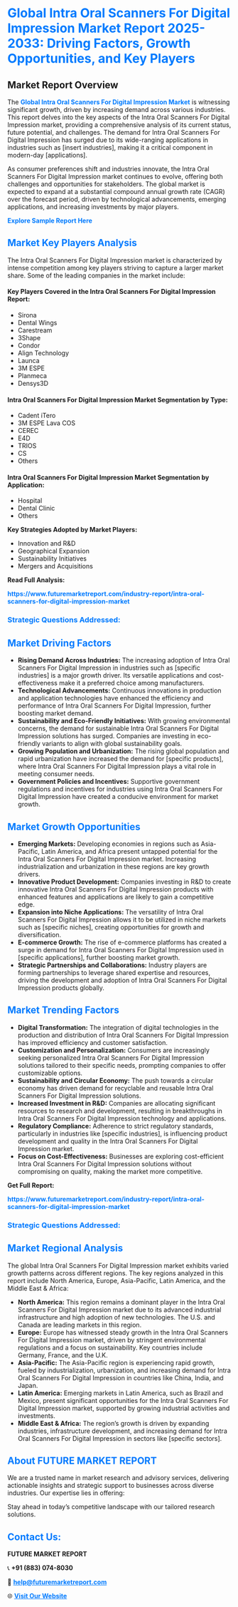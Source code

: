 <h1 style="color: #007BFF;">Global Intra Oral Scanners For Digital Impression Market Report 2025-2033: Driving Factors, Growth Opportunities, and Key Players</h1>

<section id="overview">
<h2>Market Report Overview</h2>
<p>The <a href="https://www.futuremarketreport.com/industry-report/intra-oral-scanners-for-digital-impression-market" style="color: #007BFF; text-decoration: none;"><strong>Global Intra Oral Scanners For Digital Impression Market</strong></a> is witnessing significant growth, driven by increasing demand across various industries. This report delves into the key aspects of the Intra Oral Scanners For Digital Impression market, providing a comprehensive analysis of its current status, future potential, and challenges. The demand for Intra Oral Scanners For Digital Impression has surged due to its wide-ranging applications in industries such as [insert industries], making it a critical component in modern-day [applications].</p>
<p>As consumer preferences shift and industries innovate, the Intra Oral Scanners For Digital Impression market continues to evolve, offering both challenges and opportunities for stakeholders. The global market is expected to expand at a substantial compound annual growth rate (CAGR) over the forecast period, driven by technological advancements, emerging applications, and increasing investments by major players.</p>
</section>

<section id="overview">
<p><a href="https://www.futuremarketreport.com/request-sample/reportId=80407" style="color: #007BFF; text-decoration: none;"><strong>Explore Sample Report Here</strong></a></p>
</section>

<section id="key-players">
<h2 style="color: #007BFF;">Market Key Players Analysis</h2>
<p>The Intra Oral Scanners For Digital Impression market is characterized by intense competition among key players striving to capture a larger market share. Some of the leading companies in the market include:</p>
<h4>Key Players Covered in the Intra Oral Scanners For Digital Impression Report:</h4>
<ul><li>Sirona</li><li>Dental Wings</li><li>Carestream</li><li>3Shape</li><li>Condor</li><li>Align Technology</li><li>Launca</li><li>3M ESPE</li><li>Planmeca</li><li>Densys3D</li></ul>
<h4>Intra Oral Scanners For Digital Impression Market Segmentation by Type:</h4>
<ul><li>Cadent iTero</li><li>3M ESPE Lava COS</li><li>CEREC</li><li>E4D</li><li>TRIOS</li><li>CS</li><li>Others</li></ul>

<h4>Intra Oral Scanners For Digital Impression Market Segmentation by Application:</h4>
<ul><li>Hospital</li><li>Dental Clinic</li><li>Others</li></ul>
<p><strong>Key Strategies Adopted by Market Players:</strong></p>
<ul>
<li>Innovation and R&D</li>
<li>Geographical Expansion</li>
<li>Sustainability Initiatives</li>
<li>Mergers and Acquisitions</li>
</ul>
</section>

<section>
<p><strong>Read Full Analysis: </strong></p><a href="https://www.futuremarketreport.com/industry-report/intra-oral-scanners-for-digital-impression-market" style="color: #007BFF; text-decoration: none;"><strong>https://www.futuremarketreport.com/industry-report/intra-oral-scanners-for-digital-impression-market</strong></a>
<h3 style="color: #007BFF;">Strategic Questions Addressed:</h3>
</section>

<section id="driving-factors">
<h2 style="color: #007BFF;">Market Driving Factors</h2>
<ul>
<li><strong>Rising Demand Across Industries:</strong> The increasing adoption of Intra Oral Scanners For Digital Impression in industries such as [specific industries] is a major growth driver. Its versatile applications and cost-effectiveness make it a preferred choice among manufacturers.</li>
<li><strong>Technological Advancements:</strong> Continuous innovations in production and application technologies have enhanced the efficiency and performance of Intra Oral Scanners For Digital Impression, further boosting market demand.</li>
<li><strong>Sustainability and Eco-Friendly Initiatives:</strong> With growing environmental concerns, the demand for sustainable Intra Oral Scanners For Digital Impression solutions has surged. Companies are investing in eco-friendly variants to align with global sustainability goals.</li>
<li><strong>Growing Population and Urbanization:</strong> The rising global population and rapid urbanization have increased the demand for [specific products], where Intra Oral Scanners For Digital Impression plays a vital role in meeting consumer needs.</li>
<li><strong>Government Policies and Incentives:</strong> Supportive government regulations and incentives for industries using Intra Oral Scanners For Digital Impression have created a conducive environment for market growth.</li>
</ul>
</section>

<section id="growth-opportunities">
<h2 style="color: #007BFF;">Market Growth Opportunities</h2>
<ul>
<li><strong>Emerging Markets:</strong> Developing economies in regions such as Asia-Pacific, Latin America, and Africa present untapped potential for the Intra Oral Scanners For Digital Impression market. Increasing industrialization and urbanization in these regions are key growth drivers.</li>
<li><strong>Innovative Product Development:</strong> Companies investing in R&D to create innovative Intra Oral Scanners For Digital Impression products with enhanced features and applications are likely to gain a competitive edge.</li>
<li><strong>Expansion into Niche Applications:</strong> The versatility of Intra Oral Scanners For Digital Impression allows it to be utilized in niche markets such as [specific niches], creating opportunities for growth and diversification.</li>
<li><strong>E-commerce Growth:</strong> The rise of e-commerce platforms has created a surge in demand for Intra Oral Scanners For Digital Impression used in [specific applications], further boosting market growth.</li>
<li><strong>Strategic Partnerships and Collaborations:</strong> Industry players are forming partnerships to leverage shared expertise and resources, driving the development and adoption of Intra Oral Scanners For Digital Impression products globally.</li>
</ul>
</section>

<section id="trending-factors">
<h2 style="color: #007BFF;">Market Trending Factors</h2>
<ul>
<li><strong>Digital Transformation:</strong> The integration of digital technologies in the production and distribution of Intra Oral Scanners For Digital Impression has improved efficiency and customer satisfaction.</li>
<li><strong>Customization and Personalization:</strong> Consumers are increasingly seeking personalized Intra Oral Scanners For Digital Impression solutions tailored to their specific needs, prompting companies to offer customizable options.</li>
<li><strong>Sustainability and Circular Economy:</strong> The push towards a circular economy has driven demand for recyclable and reusable Intra Oral Scanners For Digital Impression solutions.</li>
<li><strong>Increased Investment in R&D:</strong> Companies are allocating significant resources to research and development, resulting in breakthroughs in Intra Oral Scanners For Digital Impression technology and applications.</li>
<li><strong>Regulatory Compliance:</strong> Adherence to strict regulatory standards, particularly in industries like [specific industries], is influencing product development and quality in the Intra Oral Scanners For Digital Impression market.</li>
<li><strong>Focus on Cost-Effectiveness:</strong> Businesses are exploring cost-efficient Intra Oral Scanners For Digital Impression solutions without compromising on quality, making the market more competitive.</li>
</ul>
</section>

<section>
<p><strong>Get Full Report: </strong></p><a href="https://www.futuremarketreport.com/industry-report/intra-oral-scanners-for-digital-impression-market" style="color: #007BFF; text-decoration: none;"><strong>https://www.futuremarketreport.com/industry-report/intra-oral-scanners-for-digital-impression-market</strong></a>
<h3 style="color: #007BFF;">Strategic Questions Addressed:</h3>
</section>


<section id="regional-analysis">
<h2 style="color: #007BFF;">Market Regional Analysis</h2>
<p>The global Intra Oral Scanners For Digital Impression market exhibits varied growth patterns across different regions. The key regions analyzed in this report include North America, Europe, Asia-Pacific, Latin America, and the Middle East & Africa:</p>
<ul>
<li><strong>North America:</strong> This region remains a dominant player in the Intra Oral Scanners For Digital Impression market due to its advanced industrial infrastructure and high adoption of new technologies. The U.S. and Canada are leading markets in this region.</li>
<li><strong>Europe:</strong> Europe has witnessed steady growth in the Intra Oral Scanners For Digital Impression market, driven by stringent environmental regulations and a focus on sustainability. Key countries include Germany, France, and the U.K.</li>
<li><strong>Asia-Pacific:</strong> The Asia-Pacific region is experiencing rapid growth, fueled by industrialization, urbanization, and increasing demand for Intra Oral Scanners For Digital Impression in countries like China, India, and Japan.</li>
<li><strong>Latin America:</strong> Emerging markets in Latin America, such as Brazil and Mexico, present significant opportunities for the Intra Oral Scanners For Digital Impression market, supported by growing industrial activities and investments.</li>
<li><strong>Middle East & Africa:</strong> The region’s growth is driven by expanding industries, infrastructure development, and increasing demand for Intra Oral Scanners For Digital Impression in sectors like [specific sectors].</li>
</ul>
</section>

<footer>
<h2 style="color: #007BFF;">About FUTURE MARKET REPORT</h2>
<p>We are a trusted name in market research and advisory services, delivering actionable insights and strategic support to businesses across diverse industries. Our expertise lies in offering:</p>

<p>Stay ahead in today’s competitive landscape with our tailored research solutions.</p>

<h2 style="color: #007BFF;">Contact Us:</h2>
<p><strong>FUTURE MARKET REPORT</strong></p>
<p>📞 <strong>+91 (883) 074-8030</strong></p>
<p>📧 <strong><a href="mailto:help@futuremarketreport.com" style="color: #007BFF;">help@futuremarketreport.com</a></strong></p>
<p>🌐 <strong><a href="https://www.futuremarketreport.com/" style="color: #007BFF;">Visit Our Website</a></strong></p>
</footer>